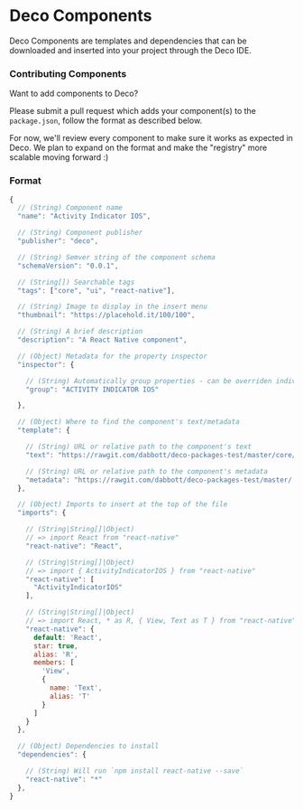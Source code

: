 # Deco Components

Deco Components are templates and dependencies that can be downloaded and inserted into your project through the Deco IDE.

### Contributing Components

Want to add components to Deco?

Please submit a pull request which adds your component(s) to the `package.json`, follow the format as described below.

For now, we'll review every component to make sure it works as expected in Deco. We plan to expand on the format and make the "registry" more scalable moving forward :)

### Format

```javascript
{
  // (String) Component name
  "name": "Activity Indicator IOS",

  // (String) Component publisher
  "publisher": "deco",

  // (String) Semver string of the component schema
  "schemaVersion": "0.0.1",

  // (String[]) Searchable tags
  "tags": ["core", "ui", "react-native"],

  // (String) Image to display in the insert menu
  "thumbnail": "https://placehold.it/100/100",

  // (String) A brief description
  "description": "A React Native component",

  // (Object) Metadata for the property inspector
  "inspector": {

    // (String) Automatically group properties - can be overriden individually
    "group": "ACTIVITY INDICATOR IOS"

  },

  // (Object) Where to find the component's text/metadata
  "template": {

    // (String) URL or relative path to the component's text
    "text": "https://rawgit.com/dabbott/deco-packages-test/master/core/ActivityIndicatorIOS.jsx",

    // (String) URL or relative path to the component's metadata
    "metadata": "https://rawgit.com/dabbott/deco-packages-test/master/.deco/core/ActivityIndicatorIOS.jsx.deco"
  },

  // (Object) Imports to insert at the top of the file
  "imports": {

    // (String|String[]|Object)
    // => import React from "react-native"
    "react-native": "React",

    // (String|String[]|Object)
    // => import { ActivityIndicatorIOS } from "react-native"
    "react-native": [
      "ActivityIndicatorIOS"
    ],

    // (String|String[]|Object)
    // => import React, * as R, { View, Text as T } from "react-native"
    "react-native": {
      default: 'React',
      star: true,
      alias: 'R',
      members: [
        'View',
        {
          name: 'Text',
          alias: 'T'
        }
      ]
    }
  },

  // (Object) Dependencies to install
  "dependencies": {

    // (String) Will run `npm install react-native --save`
    "react-native": "*"
  },
}
```

